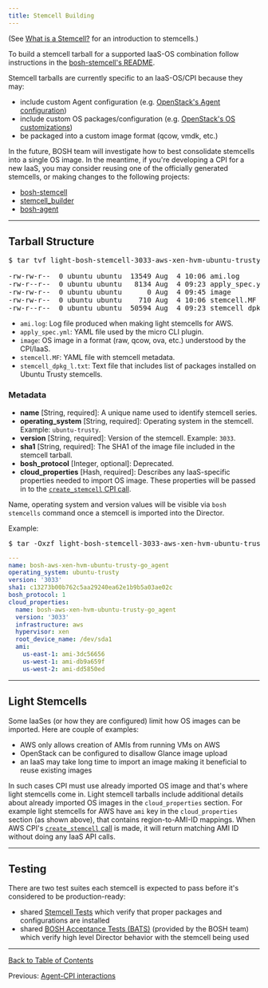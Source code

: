 ```yaml
---
title: Stemcell Building
---
```


(See [What is a Stemcell?](stemcell.html) for an introduction to stemcells.)

To build a stemcell tarball for a supported IaaS-OS combination follow instructions in the [bosh-stemcell's README](https://github.com/cloudfoundry/bosh/tree/master/bosh-stemcell).

Stemcell tarballs are currently specific to an IaaS-OS/CPI because they may:

- include custom Agent configuration (e.g. [OpenStack's Agent configuration](https://github.com/cloudfoundry/bosh/blob/ede389a2e112e1b4f2dbc4495c08977da4439483/stemcell_builder/stages/bosh_openstack_agent_settings/apply.sh#L12-L41))
- include custom OS packages/configuration (e.g. [OpenStack's OS customizations](https://github.com/cloudfoundry/bosh/blob/cdd7c7b333d076aa96c648825b1e9ba4ba7a22ba/bosh-stemcell/lib/bosh/stemcell/stage_collection.rb#L93-L94))
- be packaged into a custom image format (qcow, vmdk, etc.)

In the future, BOSH team will investigate how to best consolidate stemcells into a single OS image. In the meantime, if you're developing a CPI for a new IaaS, you may consider reusing one of the officially generated stemcells, or making changes to the following projects:

- [bosh-stemcell](https://github.com/cloudfoundry/bosh/tree/master/bosh-stemcell)
- [stemcell_builder](https://github.com/cloudfoundry/bosh/tree/master/stemcell_builder)
- [bosh-agent](https://github.com/cloudfoundry/bosh-agent)

---
## <a id="tarball-structure"></a> Tarball Structure

<pre class="terminal">
$ tar tvf light-bosh-stemcell-3033-aws-xen-hvm-ubuntu-trusty-go_agent.tgz

-rw-rw-r--  0 ubuntu ubuntu  13549 Aug  4 10:06 ami.log
-rw-r--r--  0 ubuntu ubuntu   8134 Aug  4 09:23 apply_spec.yml
-rw-rw-r--  0 ubuntu ubuntu      0 Aug  4 09:45 image
-rw-rw-r--  0 ubuntu ubuntu    710 Aug  4 10:06 stemcell.MF
-rw-r--r--  0 ubuntu ubuntu  50594 Aug  4 09:23 stemcell_dpkg_l.txt
</pre>

* `ami.log`: Log file produced when making light stemcells for AWS.
* `apply_spec.yml`: YAML file used by the micro CLI plugin.
* `image`: OS image in a format (raw, qcow, ova, etc.) understood by the CPI/IaaS.
* `stemcell.MF`: YAML file with stemcell metadata.
* `stemcell_dpkg_l.txt`: Text file that includes list of packages installed on Ubuntu Trusty stemcells.

### <a id="metadata"></a> Metadata

* **name** [String, required]: A unique name used to identify stemcell series.
* **operating_system** [String, required]: Operating system in the stemcell. Example: `ubuntu-trusty`.
* **version** [String, required]: Version of the stemcell. Example: `3033`.
* **sha1** [String, required]: The SHA1 of the image file included in the stemcell tarball.
* **bosh_protocol** [Integer, optional]: Deprecated.
* **cloud_properties** [Hash, required]: Describes any IaaS-specific properties needed to import OS image. These properties will be passed in to the [`create_stemcell` CPI call](cpi-api-v1.html#create-stemcell).

Name, operating system and version values will be visible via `bosh stemcells` command once a stemcell is imported into the Director.

Example:

<pre class="terminal">
$ tar -Oxzf light-bosh-stemcell-3033-aws-xen-hvm-ubuntu-trusty-go_agent.tgz stemcell.MF
</pre>

```yaml
---
name: bosh-aws-xen-hvm-ubuntu-trusty-go_agent
operating_system: ubuntu-trusty
version: '3033'
sha1: c13273b00b762c5aa29240ea62e1b9b5a03ae02c
bosh_protocol: 1
cloud_properties:
  name: bosh-aws-xen-hvm-ubuntu-trusty-go_agent
  version: '3033'
  infrastructure: aws
  hypervisor: xen
  root_device_name: /dev/sda1
  ami:
    us-east-1: ami-3dc56656
    us-west-1: ami-db9a659f
    us-west-2: ami-dd5850ed
```

---
## <a id="light-stemcells"></a> Light Stemcells

Some IaaSes (or how they are configured) limit how OS images can be imported. Here are couple of examples:

- AWS only allows creation of AMIs from running VMs on AWS
- OpenStack can be configured to disallow Glance image upload
- an IaaS may take long time to import an image making it beneficial to reuse existing images

In such cases CPI must use already imported OS image and that's where light stemcells come in. Light stemcell tarballs include additional details about already imported OS images in the `cloud_properties` section. For example light stemcells for AWS have `ami` key in the `cloud_properties` section (as shown above), that contains region-to-AMI-ID mappings. When AWS CPI's [`create_stemcell` call](cpi-api-v1.html#create-stemcell) is made, it will return matching AMI ID without doing any IaaS API calls.

---
## <a id="testing"></a> Testing

There are two test suites each stemcell is expected to pass before it's considered to be production-ready:

- shared [Stemcell Tests](https://github.com/cloudfoundry/bosh/tree/master/bosh-stemcell/spec) which verify that proper packages and configurations are installed
- shared [BOSH Acceptance Tests (BATS)](https://github.com/cloudfoundry/bosh/blob/master/docs/running_tests.md#bosh-acceptance-tests-bats) (provided by the BOSH team) which verify high level Director behavior with the stemcell being used

---
[Back to Table of Contents](index.html#extend)

Previous: [Agent-CPI interactions](agent-cpi-interactions.html)
